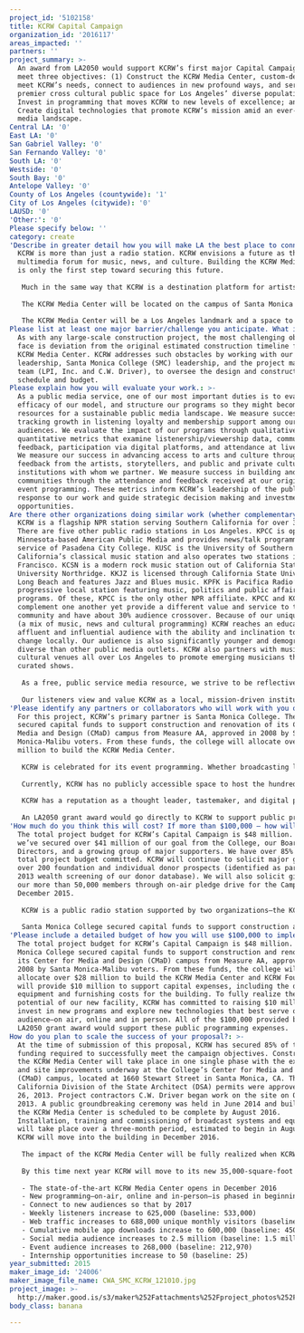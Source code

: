 ```yaml
---
project_id: '5102158'
title: KCRW Capital Campaign
organization_id: '2016117'
areas_impacted: ''
partners: ''
project_summary: >-
  An award from LA2050 would support KCRW’s first major Capital Campaign and
  meet three objectives: (1) Construct the KCRW Media Center, custom-designed to
  meet KCRW’s needs, connect to audiences in new profound ways, and serve as the
  premier cross cultural public space for Los Angeles’ diverse population; (2)
  Invest in programming that moves KCRW to new levels of excellence; and (3)
  Create digital technologies that promote KCRW’s mission amid an ever-changing
  media landscape.
Central LA: '0'
East LA: '0'
San Gabriel Valley: '0'
San Fernando Valley: '0'
South LA: '0'
Westside: '0'
South Bay: '0'
Antelope Valley: '0'
County of Los Angeles (countywide): '1'
City of Los Angeles (citywide): '0'
LAUSD: '0'
'Other:': '0'
Please specify below: ''
category: create
'Describe in greater detail how you will make LA the best place to connect:': >-
  KCRW is more than just a radio station. KCRW envisions a future as the premier
  multimedia forum for music, news, and culture. Building the KCRW Media Center
  is only the first step toward securing this future.
   
   Much in the same way that KCRW is a destination platform for artists and audiences, the KCRW Media Center will become a physical destination and a multipurpose venue. The 35,000-square-foot facility will provide three times its current studio and production space and boasts a 1,400-square-foot performance studio for established and emerging artists for decades to come. An audience viewing gallery will enable hundreds of people to experience intimate live in-studio sessions and performances each week, and we will broadcast these performances to millions of listeners and viewers worldwide. The building will be engineered to provide live broadcasts and public programming in shared SMC-KCRW spaces, including a 180-capacity auditorium and the 18,000-square-foot Wallis Annenberg Plaza Courtyard and Outdoor Stage. 
   
   The KCRW Media Center will be located on the campus of Santa Monica College’s Center for Media and Design (CMaD). Conceived as a way to unite the College’s instructional facilities with its professional broadcasting partner, the CMaD campus will accommodate collaboration through shared spaces and public programming. The campus is located at the center of a transit corridor in Santa Monica’s Creative District near the LA Metro Expo Line stop at Bergamot Station and along expanded bus and bike routes. The campus design was even awarded the Urban Land Institute’s Los Angeles Real Creativity Award as an outstanding example of urban placemaking.
   
   The KCRW Media Center will be a Los Angeles landmark and a space to galvanize the public. Through programming on the radio, online and at hundreds of in-person events, KCRW will serve as the thought-leading community center of Los Angeles—a true “center” for this sprawling city often characterized as lacking just that. It will be a vibrant, publicly-accessible space for cultural discovery, civic discourse, and community building. With the ability to present live public programming in its own space, KCRW will deepen its relationship with members, engage new audiences, and stake its claim as the cultural epicenter for Los Angeles.
Please list at least one major barrier/challenge you anticipate. What is your strategy for overcoming these obstacles?: >-
  As with any large-scale construction project, the most challenging obstacle we
  face is deviation from the original estimated construction timeline for the
  KCRW Media Center. KCRW addresses such obstacles by working with our senior
  leadership, Santa Monica College (SMC) leadership, and the project management
  team (LPI, Inc. and C.W. Driver), to oversee the design and construction
  schedule and budget.
Please explain how you will evaluate your work.: >-
  As a public media service, one of our most important duties is to evaluate the
  efficacy of our model, and structure our programs so they might become
  resources for a sustainable public media landscape. We measure success by
  tracking growth in listening loyalty and membership support among our
  audiences. We evaluate the impact of our programs through qualitative and
  quantitative metrics that examine listenership/viewership data, community
  feedback, participation via digital platforms, and attendance at live events.
  We measure our success in advancing access to arts and culture through
  feedback from the artists, storytellers, and public and private cultural
  institutions with whom we partner. We measure success in building and engaging
  communities through the attendance and feedback received at our original live
  event programming. These metrics inform KCRW’s leadership of the public
  response to our work and guide strategic decision making and investment in new
  opportunities.
Are there other organizations doing similar work (whether complementary or competitive)? What is unique about your proposed approach?: >-
  KCRW is a flagship NPR station serving Southern California for over 30 years.
  There are five other public radio stations in Los Angeles. KPCC is operated by
  Minnesota-based American Public Media and provides news/talk programming as a
  service of Pasadena City College. KUSC is the University of Southern
  California’s classical music station and also operates two stations in San
  Francisco. KCSN is a modern rock music station out of California State
  University Northridge. KKJZ is licensed through California State University
  Long Beach and features Jazz and Blues music. KPFK is Pacifica Radio’s
  progressive local station featuring music, politics and public affairs
  programs. Of these, KPCC is the only other NPR affiliate. KPCC and KCRW
  complement one another yet provide a different value and service to the
  community and have about 30% audience crossover. Because of our unique format
  (a mix of music, news and cultural programming) KCRW reaches an educated,
  affluent and influential audience with the ability and inclination to impact
  change locally. Our audience is also significantly younger and demographically
  diverse than other public media outlets. KCRW also partners with music and
  cultural venues all over Los Angeles to promote emerging musicians through
  curated shows.
   
   As a free, public service media resource, we strive to be reflective of our communities and provide an accessible forum where the public can become better informed and engaged members of their community. KCRW serves the wider national network of public media stations as an essential source of trendsetting programming that reflects the spirit of Los Angeles and inspires audiences far beyond our city limits. KCRW programs reach millions more worldwide through syndication by Public Radio International, NPR, and 175 public media network affiliates (including stations in major US markets in New York, San Francisco, Washington DC, Seattle, Chicago, Dallas and Atlanta). 
   
   Our listeners view and value KCRW as a local, mission-driven institution, and praise KCRW as a credible source for information and public discourse. Fernando J. Guerra, Director of the Center for the Study of Los Angeles at Loyola Marymount University, has said: “KCRW has sustained the civic dialogue in Los Angeles for the past 20 years. This dialogue leads to action and promotes justice. In a geographically large and diverse city, KCRW provides a ‘center’ where the challenges, solutions, and hope for the city can be discussed.
'Please identify any partners or collaborators who will work with you on this project. How much of the $100,000 grant award will each partner receive?': >-
  For this project, KCRW’s primary partner is Santa Monica College. The college
  secured capital funds to support construction and renovation of its Center for
  Media and Design (CMaD) campus from Measure AA, approved in 2008 by Santa
  Monica-Malibu voters. From these funds, the college will allocate over $28
  million to build the KCRW Media Center.
   
   KCRW is celebrated for its event programming. Whether broadcasting live from Park City as the official radio partner of the Sundance Film Festival, or our World Music Festival Series at the Hollywood Bowl, KCRW contributes to the vibrant cultural landscape by partnering with preeminent cultural institutions to offer over 100 live events each year, attended by 250,000 people throughout Southern California. 
   
   Currently, KCRW has no publicly accessible space to host the hundreds of events we organize each year. By this time next year, KCRW will have multiple dedicated, publicly accessible spaces to accommodate our passionate audience and host the diverse roster of events we already produce. Our new home will also give us the capacity and flexibility to explore new partnerships and event series that, up till now, we have been unable to produce.
   
   KCRW has a reputation as a thought leader, tastemaker, and digital pioneer—the first to partner with emerging platforms (such as iTunes and Spotify) to make its content available on whatever medium audiences seek. By adopting digital technologies KCRW has created a global footprint that includes millions of people worldwide from over 10,000 cities and 183 countries. 
   
   An LA2050 grant award would go directly to KCRW to support public programming in the KCRW Media Center.
'How much do you think this will cost? If more than $100,000 – how will you cover the additional costs?': >-
  The total project budget for KCRW’s Capital Campaign is $48 million. To date,
  we’ve secured over $41 million of our goal from the College, our Board of
  Directors, and a growing group of major supporters. We have over 85% of the
  total project budget committed. KCRW will continue to solicit major gifts from
  over 200 foundation and individual donor prospects (identified as part of a
  2013 wealth screening of our donor database). We will also solicit gifts from
  our more than 50,000 members through on-air pledge drive for the Campaign in
  December 2015.
   
   KCRW is a public radio station supported by two organizations—the KCRW Foundation and Santa Monica College. The College holds the FCC broadcast license on behalf of the station and from its beginnings, KCRW has operated as a department of the College and is acknowledged as “a community service of Santa Monica College.” The KCRW Foundation is the primary operating organization of KCRW. Financial and strategic oversight of the KCRW Foundation is provided by the Foundation Board of Directors, two of whom are ex-officio members from the College. All revenues (except a grant from the Corporation for Public Broadcasting, received by the College) go directly to the KCRW Foundation and nearly all of KCRW's expenses, including 90% of all salaries, are paid by the Foundation. 
   
   Santa Monica College secured capital funds to support construction and renovation of its Center for Media and Design (CMaD) campus from Measure AA, approved in 2008 by Santa Monica-Malibu voters. From these funds, the college will allocate over $28 million to build the KCRW Media Center and KCRW Foundation will provide $10 million to support the design, equipment and furnishing costs for the building. KCRW will not be required to pay rent to the College for use of the KCRW Media Center. This is in keeping with our current arrangement with the College, whereby we do not pay rent to the College for our current office space. We do anticipate increases in programming expenses in the first few years of our operation from the KCRW Media Center, as we plan to (1) produce more original news, music, and cultural programming with expanded production space, and (2) produce more live programming and public events from our new headquarters to celebrate our inaugural year in the new facility. For this reason, our Campaign budget includes $10 million to support new programming and technology.
'Please include a detailed budget of how you will use $100,000 to implement this project.': >-
  The total project budget for KCRW’s Capital Campaign is $48 million. Santa
  Monica College secured capital funds to support construction and renovation of
  its Center for Media and Design (CMaD) campus from Measure AA, approved in
  2008 by Santa Monica-Malibu voters. From these funds, the college will
  allocate over $28 million to build the KCRW Media Center and KCRW Foundation
  will provide $10 million to support capital expenses, including the design,
  equipment and furnishing costs for the building. To fully realize the
  potential of our new facility, KCRW has committed to raising $10 million to
  invest in new programs and explore new technologies that best serve our
  audience—on air, online and in person. All of the $100,000 provided by an
  LA2050 grant award would support these public programming expenses.
How do you plan to scale the success of your proposal?: >-
  At the time of submission of this proposal, KCRW has secured 85% of the
  funding required to successfully meet the campaign objectives. Construction of
  the KCRW Media Center will take place in one single phase with the expansion
  and site improvements underway at the College’s Center for Media and Design
  (CMaD) campus, located at 1660 Stewart Street in Santa Monica, CA. The
  California Division of the State Architect (DSA) permits were approved on June
  26, 2013. Project contractors C.W. Driver began work on the site on October 1,
  2013. A public groundbreaking ceremony was held in June 2014 and buildout of
  the KCRW Media Center is scheduled to be complete by August 2016.
  Installation, training and commissioning of broadcast systems and equipment
  will take place over a three-month period, estimated to begin in August 2016.
  KCRW will move into the building in December 2016. 
   
   The impact of the KCRW Media Center will be fully realized when KCRW has the resources and stability to create new platforms that allow us to arrive at the future one step ahead of our passionate audience with the kind of quality programming that defines KCRW. The $10 million raised through our Programming and Technology Fund will provide KCRW with the resources to: (1) Produce more live event programming to build community, (2) Develop new shows and multimedia content to educate and enlighten listeners, and (3) Create new technologies and platforms to extend our service and engage new audiences. 
   
   By this time next year KCRW will move to its new 35,000-square-foot multipurpose headquarters and redefine its role in the lives of people who call Los Angeles 'home'. KCRW will expand its program offerings, enhance its journalistic coverage, and provide greater access for its legion of devoted audiences from all around the world by working toward the following measurable objectives:
   
   - The state-of-the-art KCRW Media Center opens in December 2016 
   - New programming—on-air, online and in-person—is phased in beginning in 2014
   - Connect to new audiences so that by 2017
   - Weekly listeners increase to 625,000 (baseline: 533,000)
   - Web traffic increases to 688,000 unique monthly visitors (baseline: 510,000) 
   - Cumulative mobile app downloads increase to 600,000 (baseline: 450,000) 
   - Social media audience increases to 2.5 million (baseline: 1.5 million)
   - Event audience increases to 268,000 (baseline: 212,970)
   - Internship opportunities increase to 50 (baseline: 25)
year_submitted: 2015
maker_image_id: '24006'
maker_image_file_name: CWA_SMC_KCRW_121010.jpg
project_image: >-
  http://maker.good.is/s3/maker%252Fattachments%252Fproject_photos%252Fimages%252F24006%252Fdisplay%252FCWA_SMC_KCRW_121010.jpg=c570x385
body_class: banana

---
```

